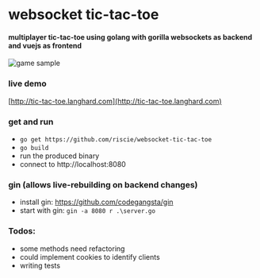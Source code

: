 # websocket tic-tac-toe
#### multiplayer tic-tac-toe using golang with gorilla websockets as backend and vuejs as frontend
![game sample](http://langhard.com/github/tic-tac-toe2.gif "game sample")

### live demo
[http://tic-tac-toe.langhard.com](http://tic-tac-toe.langhard.com)

### get and run
* `go get https://github.com/riscie/websocket-tic-tac-toe`
* `go build`
* run the produced binary
* connect to http://localhost:8080

### gin (allows live-rebuilding on backend changes)
* install gin: https://github.com/codegangsta/gin
* start with gin:  `gin -a 8080 r .\server.go`

### Todos:
* some methods need refactoring
* could implement cookies to identify clients
* writing tests


